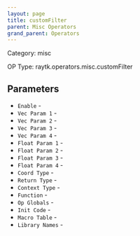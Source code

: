 ```yaml
---
layout: page
title: customFilter
parent: Misc Operators
grand_parent: Operators
---
```


Category: misc

OP Type: raytk.operators.misc.customFilter

## Parameters

* `Enable` - 
* `Vec Param 1` - 
* `Vec Param 2` - 
* `Vec Param 3` - 
* `Vec Param 4` - 
* `Float Param 1` - 
* `Float Param 2` - 
* `Float Param 3` - 
* `Float Param 4` - 
* `Coord Type` - 
* `Return Type` - 
* `Context Type` - 
* `Function` - 
* `Op Globals` - 
* `Init Code` - 
* `Macro Table` - 
* `Library Names` -

